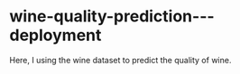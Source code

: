 # wine-quality-prediction---deployment
Here, I using the wine dataset to predict the quality of wine. 
